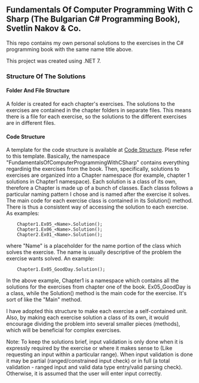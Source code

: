 ## Fundamentals Of Computer Programming With C Sharp (The Bulgarian C# Programming Book), Svetlin Nakov & Co. ##
This repo contains my own personal solutions to the exercises in the C# programming book with the same name title above.

This project was created using .NET 7.  
  

### Structure Of The Solutions ###
#### Folder And File Structure ####
A folder is created for each chapter's exercises. The solutions to the exercises are contained in the chapter folders in separate files. This means there is a file for each exercise, so the solutions to the different exercises are in different files.

#### Code Structure ####
A template for the code structure is available at [Code Structure](Exercises/code_structure_template.txt). Plese refer to this template. Basically, the namespace "FundamentalsOfComputerProgrammingWithCSharp" contains everything regardinig the exercises from the book. Then, specifically, solutions to exercises are organized into a Chapter namespace (for example, chapter 1 solutions in Chapter1 namespace). Each solution is a class of its own, therefore a Chapter is made up of a bunch of classes. Each classs follows a particular naming pattern I chose and is named after the exercise it solves. The main code for each exercise class is contained in its Solution() method. There is thus a consistent way of accessing the solution to each exercise. As examples:

        Chapter1.Ex05_<Name>.Solution();
        Chapter1.Ex06_<Name>.Solution();
        Chapter2.Ex01_<Name>.Solution();

where "Name" is a placeholder for the name portion of the class which solves the exercise. The name is usually descriptive of the problem the exercise wants solved. An example:
        
        Chapter1.Ex05_GoodDay.Solution();

In the above example, Chapter1 is a namespace which contains all the solutions for the exercises from chapter one of the book. Ex05_GoodDay is a class, while the Solution() method is the main code for the exercise. It's sort of like the "Main" method.  
  
  
I have adopted this structure to make each exercise a self-contained unit. Also, by making each exercise solution a class of its own, it would encourage dividing the problem into several smaller pieces (methods), which will be beneficial for complex exercises.  
  
  
Note: To keep the solutions brief, input validation is only done when it is expressly required by the exercise or where it makes sense to (Like requesting an input within a particular range). When input validation is done it may be partial (ranged/constrained input check) or in full (a total validation - ranged input and valid data type entry/valid parsing check). Otherwise, it is assumed that the user will enter input correctly.